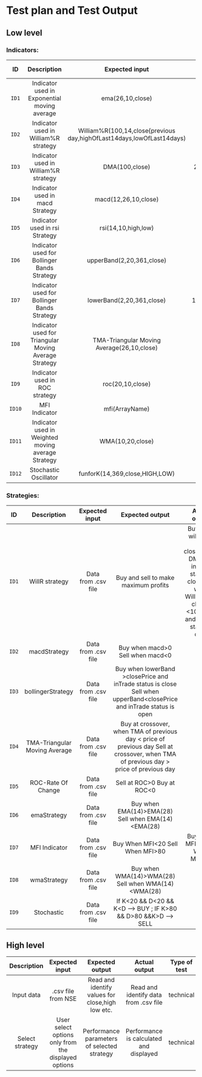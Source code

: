 # Test plan and Test Output

## Low level

### Indicators:

|    ID  |                     Description                          | Expected input | Expected output | Actual output | Type of test |
|:------:|:--------------------------------------------------------:|:--------------:|:---------------:|:-------------:|:------------:|
|   `ID1`   |   Indicator used in Exponential moving average            | ema(26,10,close)                                                      | 2776.48    |   | Scenario based |
|   `ID2`   |   Indicator used in William%R strategy                    | William%R(100,14,close{previous day,highOfLast14days,lowOfLast14days) | 48.618     |   | Scenario based |
|   `ID3`   |   Indicator used in William%R strategy                    | DMA(100,close)                                                        | 2718.1775  |   | Scenario based |
|   `ID4`   |   Indicator used in macd Strategy                         | macd(12,26,10,close)                                                  | 70.93      |   | Scenario based |
|   `ID5`   |   Indicator used in rsi Strategy                          | rsi(14,10,high,low)                                                   | 50.7496    |   | Scenario based |
|   `ID6`   |   Indicator used for Bollinger Bands Strategy             | upperBand(2,20,361,close)                                             | 1774.471   |   | Scenario based |
|   `ID7`   |   Indicator used for Bollinger Bands Strategy             | lowerBand(2,20,361,close)                                             | 1469.00298 |   | Scenario based |
|   `ID8`   |   Indicator used for Triangular Moving Average Strategy   | TMA-Triangular Moving Average(26,10,close)                            | 2798       |   | Scenario based |
|   `ID9`   |   Indicator used in ROC strategy                          | roc(20,10,close)                                                      | 6.4407     |   | Scenario based |
|   `ID10`  |   MFI Indicator                                           | mfi(ArrayName)                                                        | 78.1977    |   | Scenario based |
|   `ID11`  |   Indicator used in Weighted moving average Strategy      | WMA(10,20,close)                                                      | 2096.5     |   | Scenario based |
|   `ID12`  |   Stochastic Oscillator                                   | funforK(14,369,close,HIGH,LOW)                                        | 64.3270    |   | Scenario based |


### Strategies:

|    ID  |                     Description                          | Expected input | Expected output | Actual output | Type of test |
|:------:|:--------------------------------------------------------:|:--------------:|:---------------:|:-------------:|:------------:|
|   `ID1`   |   WillR strategy                  | Data from .csv file           | Buy and sell to make maximum profits    | Buy when willR >50 and closing>100 DMA and inTrade status is close. Sell when WillR<50 or closing <100 DMA and inTrade status is open | Scenario based |
|   `ID2`   |   macdStrategy                    | Data from .csv file           | Buy when macd>0  Sell when macd<0    |   |  |
|   `ID3`   |   bollingerStrategy               | Data from .csv file           | Buy when lowerBand >closePrice and inTrade status is close Sell when upperBand<closePrice and inTrade status is open    |   |  |
|   `ID4`   |   TMA-Triangular Moving Average   | Data from .csv file           | Buy at crossover, when TMA of previous day < price of previous day Sell at crossover, when TMA of previous day > price of previous day    |   |  |
|   `ID5`   |   ROC-Rate Of Change            | Data from .csv file         | Sell at ROC>0 Buy at ROC<0    |   |  |
|   `ID6`   |   emaStrategy                   | Data from .csv file         | Buy when EMA(14)>EMA(28) Sell when EMA(14)<EMA(28)    |   |  |
|   `ID7`   |   MFI Indicator                 | Data from .csv file         | Buy When MFI<20 Sell When MFI>80    | Buy When MFI<20Sell When MFI>80  | Scenario based |
|   `ID8`   |   wmaStrategy                   | Data from .csv file         | Buy when WMA(14)>WMA(28) Sell when WMA(14)<WMA(28)    |   |  |
|   `ID9`   |   Stochastic                    | Data from .csv file         | If K<20 && D<20 && K<D --> BUY ; IF K>80 && D>80 &&K>D --> SELL    |   | Scenario based |
  
  
  
  
  
## High level
  
|                     Description                          | Expected input | Expected output | Actual output | Type of test |
|:--------------------------------------------------------:|:--------------:|:---------------:|:-------------:|:------------:|
|   Input data            | .csv file from NSE      | Read and identify values for close,high low etc.   | Read and identify data from .csv file  | technical|
|   Select strategy       | User select options only from the displayed options          | Performance parameters of selected strategy    | Performance is calculated and displayed | technical |
  
 









